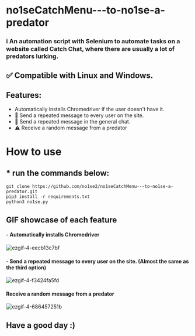 # no1seCatchMenu---to-no1se-a-predator
### ℹ️ An automation script with Selenium to automate tasks on a website called Catch Chat, where there are usually a lot of predators lurking.

## ✅ Compatible with Linux and Windows.

## Features:
- Automatically installs Chromedriver if the user doesn't have it.
- 🔁 Send a repeated message to every user on the site.
- 💬 Send a repeated message in the general chat.
- ⚠️ Receive a random message from a predator
  
# How to use
## * run the commands below:
```
git clone https://github.com/no1se2/no1seCatchMenu---to-no1se-a-predator.git
pip3 install -r requirements.txt
python3 no1se.py
```

## GIF showcase of each feature

#### - Automatically installs Chromedriver
![ezgif-4-eecb13c7bf](https://github.com/no1se2/no1seCatchMenu---to-no1se-a-predator/assets/98566890/8d527043-7f6f-4697-a09a-457198e05c31)

#### - Send a repeated message to every user on the site. (Almost the same as the third option)
![ezgif-4-f3424fa5fd](https://github.com/no1se2/no1seCatchMenu---to-no1se-a-predator/assets/98566890/87e5ec59-29fa-46de-a265-143bab03620e)

#### Receive a random message from a predator
![ezgif-4-686457251b](https://github.com/no1se2/no1seCatchMenu---to-no1se-a-predator/assets/98566890/5bc46344-1028-4057-83da-7e19af7ae3cb)

## Have a good day :)





















